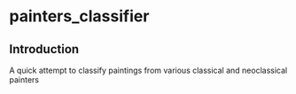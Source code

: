 # painters_classifier

## Introduction

A quick attempt to classify paintings from various classical and neoclassical painters

